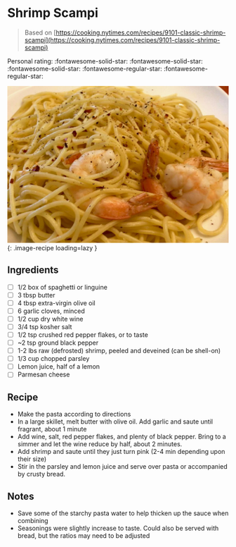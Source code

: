 # Shrimp Scampi

> Based on [https://cooking.nytimes.com/recipes/9101-classic-shrimp-scampi](https://cooking.nytimes.com/recipes/9101-classic-shrimp-scampi)

<!-- {cts} rating=3; (User can specify rating on scale of 1-5) -->

Personal rating: :fontawesome-solid-star: :fontawesome-solid-star: :fontawesome-solid-star: :fontawesome-regular-star: :fontawesome-regular-star:

<!-- {cte} -->

<!-- {cts} name_image=shrimp_scampi.jpeg; (User can specify image name) -->

![shrimp_scampi.jpeg](./shrimp_scampi.jpeg){: .image-recipe loading=lazy }

<!-- {cte} -->

## Ingredients

- [ ] 1/2 box of spaghetti or linguine
- [ ] 3 tbsp butter
- [ ] 4 tbsp extra-virgin olive oil
- [ ] 6 garlic cloves, minced
- [ ] 1/2 cup dry white wine
- [ ] 3/4 tsp kosher salt
- [ ] 1/2 tsp crushed red pepper flakes, or to taste
- [ ] ~2 tsp ground black pepper
- [ ] 1-2 lbs raw (defrosted) shrimp, peeled and deveined (can be shell-on)
- [ ] 1/3 cup chopped parsley
- [ ] Lemon juice, half of a lemon
- [ ] Parmesan cheese

## Recipe

- Make the pasta according to directions
- In a large skillet, melt butter with olive oil. Add garlic and saute until fragrant, about 1 minute
- Add wine, salt, red pepper flakes, and plenty of black pepper. Bring to a simmer and let the wine reduce by half, about 2 minutes.
- Add shrimp and saute until they just turn pink (2-4 min depending upon their size)
- Stir in the parsley and lemon juice and serve over pasta or accompanied by crusty bread.

## Notes

- Save some of the starchy pasta water to help thicken up the sauce when combining
- Seasonings were slightly increase to taste. Could also be served with bread, but the ratios may need to be adjusted
